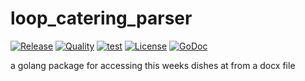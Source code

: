 # loop_catering_parser

[![Release](https://img.shields.io/github/v/release/frederikhs/loop_catering_parser.svg)](https://github.com/frederikhs/loop_catering_parser/releases/latest)
[![Quality](https://goreportcard.com/badge/github.com/frederikhs/loop_catering_parser)](https://goreportcard.com/report/github.com/frederikhs/loop_catering_parser)
[![test](https://github.com/frederikhs/loop_catering_parser/actions/workflows/test.yml/badge.svg)](https://github.com/frederikhs/loop_catering_parser/actions/workflows/test.yml)
[![License](https://img.shields.io/github/license/frederikhs/loop_catering_parser)](LICENSE)
[![GoDoc](https://godoc.org/github.com/frederikhs/loop_catering_parser?status.svg)](https://godoc.org/github.com/frederikhs/loop_catering_parser)

a golang package for accessing this weeks dishes at from a docx file
